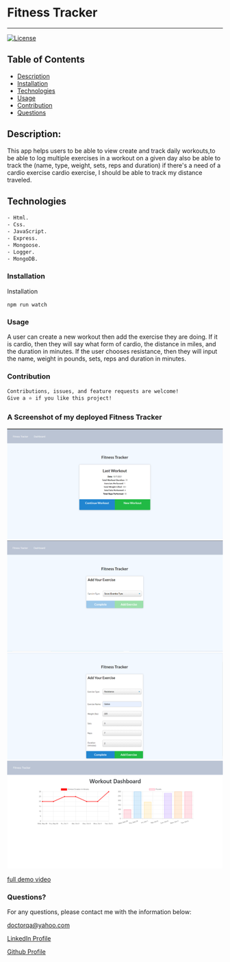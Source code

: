# Fitness Tracker
  ----
  [![License](https://img.shields.io/badge/License-MIT-yellow.svg)](https://opensource.org/licenses/MIT)
## Table of Contents
- [Description](#description)
- [Installation](#installation)
- [Technologies](#Technologies)
- [Usage](#usage)
- [Contribution](#contribution)
- [Questions](#questions)

## Description:
This app helps users to be able to view create and track daily workouts,to be able to log multiple exercises in a workout on a given day also be able to track the (name, type, weight, sets, reps and duration) if there's a need of a cardio exercise cardio exercise, I should be able to track my distance traveled.


## Technologies
```
- Html.
- Css.
- JavaScript.
- Express.
- Mongoose.
- Logger.
- MongoDB.
```

### Installation
Installation 
```
npm run watch
```


### Usage
A user can create a new workout then add the exercise they are doing. If it is cardio, then they will say what form of cardio, the distance in miles, and the duration in minutes. If the user chooses resistance, then they will input the name, weight in pounds, sets, reps and duration in minutes.


### Contribution
```
Contributions, issues, and feature requests are welcome!
Give a ⭐️ if you like this project!
```

### A Screenshot of my deployed Fitness Tracker

![ScreenShots](./images/t1.png) 
![ScreenShots](./images/t2.png) 
![ScreenShots](./images/t3.png) 
![ScreenShots](./images/t4.png) 

[full demo video]()

### Questions? 
For any questions, please contact me with the information below:

doctorqa@yahoo.com

[LinkedIn Profile](https://www.linkedin.com/in/qabas-al-ani-7b858863/)

[Github Profile](https://github.com/Qabas-al-ani)

